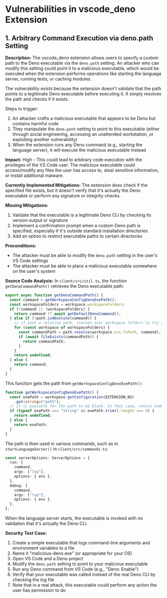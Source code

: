# Vulnerabilities in vscode_deno Extension

## 1. Arbitrary Command Execution via deno.path Setting

**Description:**
The vscode_deno extension allows users to specify a custom path to the Deno executable via the `deno.path` setting. An attacker who can modify this setting could point it to a malicious executable, which would be executed when the extension performs operations like starting the language server, running tests, or caching modules.

The vulnerability exists because the extension doesn't validate that the path points to a legitimate Deno executable before executing it. It simply resolves the path and checks if it exists.

Steps to trigger:
1. An attacker crafts a malicious executable that appears to be Deno but contains harmful code
2. They manipulate the `deno.path` setting to point to this executable (either through social engineering, accessing an unattended workstation, or exploiting another vulnerability)
3. When the extension runs any Deno command (e.g., starting the language server), it will execute the malicious executable instead

**Impact:**
High - This could lead to arbitrary code execution with the privileges of the VS Code user. The malicious executable could access/modify any files the user has access to, steal sensitive information, or install additional malware.

**Currently Implemented Mitigations:**
The extension does check if the specified file exists, but it doesn't verify that it's actually the Deno executable or perform any signature or integrity checks.

**Missing Mitigations:**
1. Validate that the executable is a legitimate Deno CLI by checking its version output or signature
2. Implement a confirmation prompt when a custom Deno path is specified, especially if it's outside standard installation directories
3. Add an option to restrict executable paths to certain directories

**Preconditions:**
- The attacker must be able to modify the `deno.path` setting in the user's VS Code settings
- The attacker must be able to place a malicious executable somewhere on the user's system

**Source Code Analysis:**
In `client/src/util.ts`, the function `getDenoCommandPath()` retrieves the Deno executable path:

```typescript
export async function getDenoCommandPath() {
  const command = getWorkspaceConfigDenoExePath();
  const workspaceFolders = workspace.workspaceFolders;
  if (!command || !workspaceFolders) {
    return command ?? await getDefaultDenoCommand();
  } else if (!path.isAbsolute(command)) {
    // if sent a relative path, iterate over workspace folders to try and resolve.
    for (const workspace of workspaceFolders) {
      const commandPath = path.resolve(workspace.uri.fsPath, command);
      if (await fileExists(commandPath)) {
        return commandPath;
      }
    }
    return undefined;
  } else {
    return command;
  }
}
```

This function gets the path from `getWorkspaceConfigDenoExePath()`:

```typescript
function getWorkspaceConfigDenoExePath() {
  const exePath = workspace.getConfiguration(EXTENSION_NS)
    .get<string>("path");
  // it is possible for the path to be blank. In that case, return undefined
  if (typeof exePath === "string" && exePath.trim().length === 0) {
    return undefined;
  } else {
    return exePath;
  }
}
```

The path is then used in various commands, such as in `startLanguageServer()` in `client/src/commands.ts`:

```typescript
const serverOptions: ServerOptions = {
  run: {
    command,
    args: ["lsp"],
    options: { env },
  },
  debug: {
    command,
    args: ["lsp"],
    options: { env },
  },
};
```

When the language server starts, the executable is invoked with no validation that it's actually the Deno CLI.

**Security Test Case:**
1. Create a simple executable that logs command-line arguments and environment variables to a file
2. Name it "malicious-deno.exe" (or appropriate for your OS)
3. Open VS Code and a Deno project
4. Modify the `deno.path` setting to point to your malicious executable
5. Run any Deno command from VS Code (e.g., "Deno: Enable")
6. Verify that your executable was called instead of the real Deno CLI by checking the log file
7. Note that in a real attack, this executable could perform any action the user has permission to do
